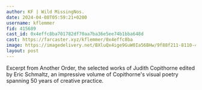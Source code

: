 ```yaml
---
author: KF | Wild MissingNos.
date: 2024-04-08T05:59:21+0200
username: kflemmer
fid: 415689
cast_id: 0x4effc8ba701782df70aa7ba36e5ee74b1bba648d
cast: https://farcaster.xyz/kflemmer/0x4effc8ba
image: https://imagedelivery.net/BXluQx4ige9GuW0Ia56BHw/9f88f211-8110-4f17-26c2-dd78e8b14d00/original
layout: post
---
```


Excerpt from Another Order, the selected works of Judith Copithorne edited by Eric Schmaltz, an impressive volume of Copithorne's visual poetry spanning 50 years of creative practice.

<img src='https://imagedelivery.net/BXluQx4ige9GuW0Ia56BHw/9f88f211-8110-4f17-26c2-dd78e8b14d00/original' alt='' referrerpolicy='no-referrer'/>
